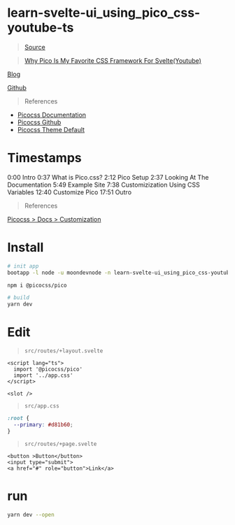 # learn-svelte-ui_using_pico_css-youtube-ts

> [Source](https://github.com/moondevnode/learn-svelte-ui_using_pico_css-youtube-ts)


> [Why Pico Is My Favorite CSS Framework For Svelte(Youtube)](https://www.youtube.com/watch?v=-n84EMKIXQM)

[Blog](https://joyofcode.xyz/using-pico-css-with-svelte)

[Github](https://github.com/mattcroat/joy-of-code/tree/main/posts/using-pico-css-with-svelte)

> References
- [Picocss Documentation](https://picocss.com/docs/)
- [Picocss Github](https://github.com/picocss/pico)
- [Picocss Theme Default](https://github.com/picocss/pico/blob/master/css/themes/default.css)


# Timestamps

0:00 Intro
0:37 What is Pico.css?
2:12 Pico Setup
2:37 Looking At The Documentation
5:49 Example Site
7:38 Customizization Using CSS Variables
12:40 Customize Pico
17:51 Outro


> References

[Picocss > Docs > Customization](https://picocss.com/docs/customization.html)


# Install

```bash
# init app
bootapp -l node -u moondevnode -n learn-svelte-ui_using_pico_css-youtube-ts -d "Why Pico Is My Favorite CSS Framework For Svelte(https://www.youtube.com/watch?v=-n84EMKIXQM)" -t svelte-kit-ts

npm i @picocss/pico

# build
yarn dev
```


# Edit

> `src/routes/+layout.svelte`

```svelte
<script lang="ts">
  import '@picocss/pico'
  import '../app.css'
</script>

<slot />
```

> `src/app.css`

```css
:root {
  --primary: #d81b60;
}
```

> `src/routes/+page.svelte`

```svelte
<button >Button</button>
<input type="submit">
<a href="#" role="button">Link</a>
```


# run

```bash
yarn dev --open
```